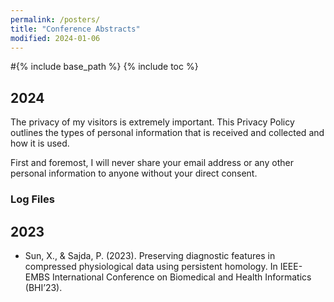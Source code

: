 ```yaml
---
permalink: /posters/
title: "Conference Abstracts"
modified: 2024-01-06
---
```


#{% include base_path %}
{% include toc %}

## 2024

The privacy of my visitors is extremely important. This Privacy Policy outlines the types of personal information that is received and collected and how it is used.

First and foremost, I will never share your email address or any other personal information to anyone without your direct consent.

### Log Files

## 2023
*	Sun, X., & Sajda, P. (2023). Preserving diagnostic features in compressed physiological data using persistent homology. In IEEE-EMBS International Conference on Biomedical and Health Informatics (BHI’23). 



